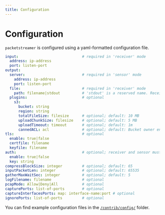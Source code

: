 ```yaml
---
title: Configuration
---
```


# Configuration

`packetstreamer` is configured using a yaml-formatted configuration file.

```yaml
input:                             # required in 'receiver' mode
  address: ip-address
  port: listen-port
output:
  server:                          # required in 'sensor' mode
    address: ip-address
    port: listen-port
  file:                            # required in 'receiver' mode
    path: filename|stdout          # 'stdout' is a reserved name. Receiver will write to stdout
  plugins:                         # optional
    s3:
      bucket: string
      region: string
      totalFileSize: filesize      # optional; default: 10 MB
      uploadChunkSize: filesize    # optional; default: 5 MB
      uploadTimeout: timeout       # optional; default: 1m
      cannedACL: acl               # optional; default: Bucket owner enforced
tls:                               # optional
  enable: true|false
  certfile: filename
  keyfile: filename
auth:                              # optional; receiver and sensor must use same shared key
  enable: true|false
  key: string
compressBlockSize: integer         # optional; default: 65
inputPacketLen: integer            # optional; default: 65535
gatherMaxWaitSec: integer          # optional; default: 5
logFilename: filename              # optional
pcapMode: Allow|Deny|All           # optional
capturePorts: list-of-ports        # optional
captureInterfacesPorts: map: interface-name:port # optional
ignorePorts: list-of-ports         # optional
```

You can find example configuration files in the [`/contrib/config/`](https://github.com/deepfence/PacketStreamer/tree/main/contrib/config)
folder.
